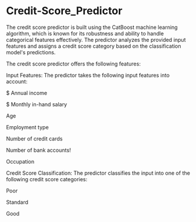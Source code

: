 # Credit-Score_Predictor

The credit score predictor is built using the CatBoost machine learning algorithm, which is known for its robustness and ability to handle categorical features effectively. The predictor analyzes the provided input features and assigns a credit score category based on the classification model's predictions.

The credit score predictor offers the following features:

Input Features: The predictor takes the following input features into account:

$ Annual income

$ Monthly in-hand salary

Age

Employment type

Number of credit cards

Number of bank accounts!

Occupation

Credit Score Classification: The predictor classifies the input into one of the following credit score categories:

Poor

Standard

Good
